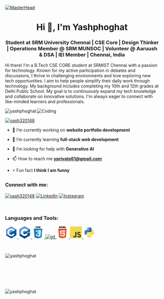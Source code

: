 [![MasterHead](https://user-images.githubusercontent.com/90236635/232446433-d5540fa2-fe28-4bb8-b929-cdb51fe61336.gif)](https://rishavchanda.io)



<h1 align="center">Hi 👋, I'm Yashphoghat</h1>
<h3 align="center">Student at SRM University Chennai | CSE Core | Design Thinker | Operations Member @ SRM MUNSOC | Volunteer @ Aaruush & DSA | IEI Member | Chennai, India</h3>

<p>Hi there! I'm a B.Tech CSE CORE student at SRMIST Chennai with a passion for technology. Known for my active participation in debates and discussions, I thrive in challenging environments and love exploring new tech opportunities. I aim to help people simplify their daily work through technology. My background includes completing my 10th and 12th grades at Delhi Public School. My goal is to continuously expand my tech knowledge and collaborate on innovative solutions. I'm always eager to connect with like-minded learners and professionals.</p>

<img align="right" alt="Coding" width="400" src="https://cdn.dribbble.com/users/1162077/screenshots/3848914/programmer.gif">


<p align="left"> <img src="https://komarev.com/ghpvc/?username=yashphoghat&label=Profile%20views&color=0e75b6&style=flat" alt="yashphoghat" /> </p>

<p align="left"> <a href="https://twitter.com/yash320148" target="blank"><img src="https://img.shields.io/twitter/follow/yash320148?logo=twitter&style=for-the-badge" alt="yash320148" /></a> </p>

- 🔭 I’m currently working on **website portfolio development**

- 🌱 I’m currently learning **full-stack web development**

- 🤝 I’m looking for help with **Generative  AI**

- 📫 How to reach me **yprivate61@gmail.com**

- ⚡ Fun fact **I think I am funny**<br>

<h3 align="left">Connect with me:</h3>
<p align="left">
<a href="https://twitter.com/yash320148" target="blank"><img align="center" src="https://raw.githubusercontent.com/rahuldkjain/github-profile-readme-generator/master/src/images/icons/Social/twitter.svg" alt="yash320148" height="30" width="40" /></a>
<a href="https://www.linkedin.com/in/yash-phoghat" target="_blank"><img align="center" src="https://raw.githubusercontent.com/rahuldkjain/github-profile-readme-generator/master/src/images/icons/Social/linked-in-alt.svg" alt="LinkedIn" height="30" width="40" /></a>
<a href="https://www.instagram.com/ya5h.phoghat/" target="_blank"><img align="center" src="https://raw.githubusercontent.com/rahuldkjain/github-profile-readme-generator/master/src/images/icons/Social/instagram.svg" alt="Instagram" height="30" width="40" /></a>
</p><br>

<h3 align="left">Languages and Tools:</h3>
<p align="left"> <a href="https://www.cprogramming.com/" target="_blank" rel="noreferrer"> <img src="https://raw.githubusercontent.com/devicons/devicon/master/icons/c/c-original.svg" alt="c" width="40" height="40"/> </a> <a href="https://www.w3schools.com/cpp/" target="_blank" rel="noreferrer"> <img src="https://raw.githubusercontent.com/devicons/devicon/master/icons/cplusplus/cplusplus-original.svg" alt="cplusplus" width="40" height="40"/> </a> <a href="https://www.w3schools.com/css/" target="_blank" rel="noreferrer"> <img src="https://raw.githubusercontent.com/devicons/devicon/master/icons/css3/css3-original-wordmark.svg" alt="css3" width="40" height="40"/> </a> <a href="https://git-scm.com/" target="_blank" rel="noreferrer"> <img src="https://www.vectorlogo.zone/logos/git-scm/git-scm-icon.svg" alt="git" width="40" height="40"/> </a> <a href="https://www.w3.org/html/" target="_blank" rel="noreferrer"> <img src="https://raw.githubusercontent.com/devicons/devicon/master/icons/html5/html5-original-wordmark.svg" alt="html5" width="40" height="40"/> </a> <a href="https://developer.mozilla.org/en-US/docs/Web/JavaScript" target="_blank" rel="noreferrer"> <img src="https://raw.githubusercontent.com/devicons/devicon/master/icons/javascript/javascript-original.svg" alt="javascript" width="40" height="40"/> </a> <a href="https://www.python.org" target="_blank" rel="noreferrer"> <img src="https://raw.githubusercontent.com/devicons/devicon/master/icons/python/python-original.svg" alt="python" width="40" height="40"/> </a> </p><br>

<p><img align="left" src="https://github-readme-stats.vercel.app/api/top-langs?username=yashphoghat&show_icons=true&locale=en&layout=compact" alt="yashphoghat" /></p><br> <br> <br> <br> <br> <br> 


<p><img align="center" src="https://github-readme-streak-stats.herokuapp.com/?user=yashphoghat&" alt="yashphoghat" /></p>
